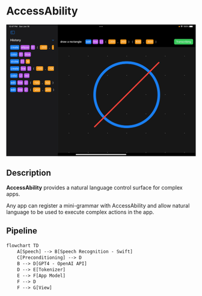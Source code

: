 # AccessAbility

![](images/screenshot1.png)

## Description
**AccessAbility** provides a natural language control surface for complex apps.

Any app can register a mini-grammar with AccessAbility and allow natural language to be used to execute complex actions in the app.

## Pipeline

```mermaid
flowchart TD
    A[Speech] --> B[Speech Recognition - Swift]
    C[Preconditioning] --> D
    B --> D[GPT4 - OpenAI API]
    D --> E[Tokenizer]
    E --> F[App Model]
    F --> D
    F --> G[View]
```